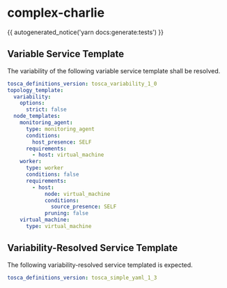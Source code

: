 # complex-charlie

{{ autogenerated_notice('yarn docs:generate:tests') }}


## Variable Service Template

The variability of the following variable service template shall be resolved.

```yaml linenums="1"
tosca_definitions_version: tosca_variability_1_0
topology_template:
  variability:
    options:
      strict: false
  node_templates:
    monitoring_agent:
      type: monitoring_agent
      conditions:
        host_presence: SELF
      requirements:
        - host: virtual_machine
    worker:
      type: worker
      conditions: false
      requirements:
        - host:
            node: virtual_machine
            conditions:
              source_presence: SELF
            pruning: false
    virtual_machine:
      type: virtual_machine
```



## Variability-Resolved Service Template

The following variability-resolved service templated is expected.

```yaml linenums="1"
tosca_definitions_version: tosca_simple_yaml_1_3
```

